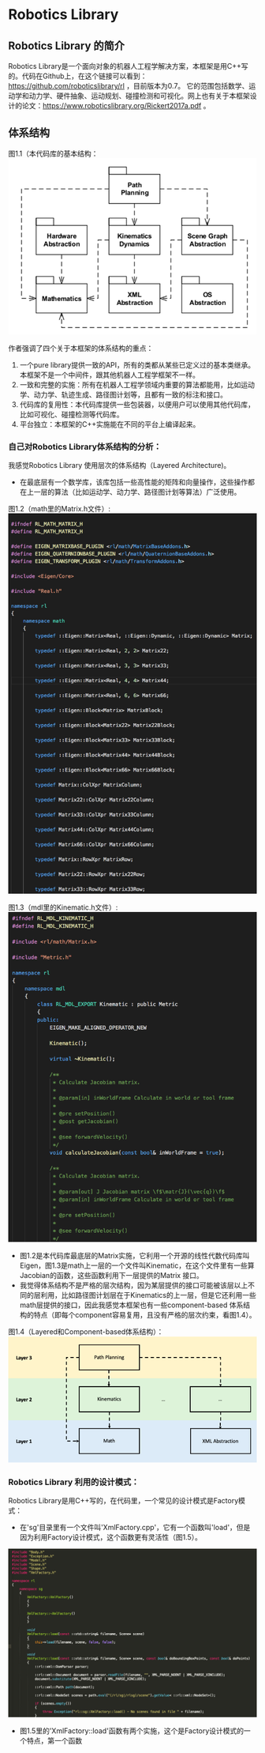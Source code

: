 # Robotics Library

## Robotics Library 的简介

Robotics Library是一个面向对象的机器人工程学解决方案，本框架是用C++写的。代码在Github上，在这个链接可以看到：https://github.com/roboticslibrary/rl ，目前版本为0.7。
它的范围包括数学、运动学和动力学、硬件抽象、运动规划、碰撞检测和可视化。网上也有关于本框架设计的论文：https://www.roboticslibrary.org/Rickert2017a.pdf 。

## 体系结构

图1.1（本代码库的基本结构：
![Architecture Overview](https://raw.githubusercontent.com/robert1ridley/Notes-on-Robotics-Library/master/resources/overview-only.png?raw=true "Overview")

作者强调了四个关于本框架的体系结构的重点：
1. 一个pure library提供一致的API，所有的类都从某些已定义过的基本类继承。本框架不是一个中间件，跟其他机器人工程学框架不一样。
2. 一致和完整的实施：所有在机器人工程学领域内重要的算法都能用，比如运动学、动力学、轨迹生成、路径图计划等，且都有一致的标注和接口。
3. 代码库的复用性：本代码库提供一些包装器，以便用户可以使用其他代码库，比如可视化、碰撞检测等代码库。
4. 平台独立：本框架的C++实施能在不同的平台上编译起来。

### 自己对Robotics Library体系结构的分析：

我感觉Robotics Library 使用层次的体系结构（Layered Architecture)。
- 在最底层有一个数学库，该库包括一些高性能的矩阵和向量操作，这些操作都在上一层的算法（比如运动学、动力学、路径图计划等算法）广泛使用。

图1.2（math里的Matrix.h文件）:
![Matrix](https://raw.githubusercontent.com/robert1ridley/Notes-on-Robotics-Library/master/resources/matrix.png?raw=true "Matrix")

图1.3（mdl里的Kinematic.h文件）:
![Kinematic](https://raw.githubusercontent.com/robert1ridley/Notes-on-Robotics-Library/master/resources/kinematic.png?raw=true "Kinematic")

- 图1.2是本代码库最底层的Matrix实施，它利用一个开源的线性代数代码库叫Eigen，图1.3是math上一层的一个文件叫Kinematic，在这个文件里有一些算Jacobian的函数，这些函数利用下一层提供的Matrix 接口。
- 我觉得体系结构不是严格的层次结构，因为某层提供的接口可能被该层以上不同的层利用，比如路径图计划层在于Kinematics的上一层，但是它还利用一些math层提供的接口，因此我感觉本框架也有一些component-based 体系结构的特点（即每个component容易复用，且没有严格的层次约束，看图1.4）。

图1.4（Layered和Component-based体系结构）：
![Layered Components](https://raw.githubusercontent.com/robert1ridley/Notes-on-Robotics-Library/master/resources/layered-component.png?raw=true "LayeredComp")


### Robotics Library 利用的设计模式：

Robotics Library是用C++写的，在代码里，一个常见的设计模式是Factory模式：
- 在'sg'目录里有一个文件叫'XmlFactory.cpp'，它有一个函数叫'load'，但是因为利用Factory设计模式，这个函数更有灵活性（图1.5）。

![Factory Approach](https://raw.githubusercontent.com/robert1ridley/Notes-on-Robotics-Library/master/resources/factory.png?raw=true "Factory")

- 图1.5里的'XmlFactory::load'函数有两个实施，这个是Factory设计模式的一个特点，第一个函数

